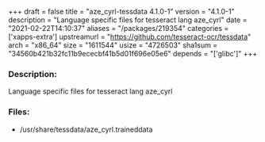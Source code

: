 +++
draft = false
title = "aze_cyrl-tessdata 4.1.0-1"
version = "4.1.0-1"
description = "Language specific files for tesseract lang aze_cyrl"
date = "2021-02-22T14:10:37"
aliases = "/packages/219354"
categories = ['xapps-extra']
upstreamurl = "https://github.com/tesseract-ocr/tessdata"
arch = "x86_64"
size = "1611544"
usize = "4726503"
sha1sum = "34560b421b32fc11b9ececbf41b5d01f696e05e6"
depends = "['glibc']"
+++
### Description: 
Language specific files for tesseract lang aze_cyrl

### Files: 
* /usr/share/tessdata/aze_cyrl.traineddata
